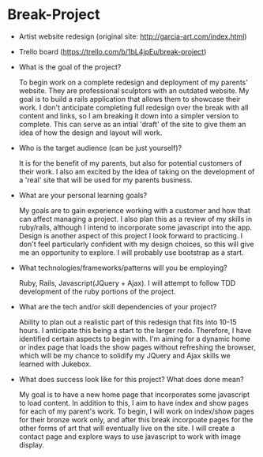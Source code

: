 # Break-Project
+ Artist website redesign (original site: http://garcia-art.com/index.html)  
+ Trello board (https://trello.com/b/1bL4jpEu/break-project)

+ What is the goal of the project?

  To begin work on a complete redesign and deployment of my parents' website. They are professional sculptors with an outdated website. My goal is to build a rails application that allows them to showcase their work. I don't anticipate completing full redesign over the break with all content and links, so I am breaking it down into a simpler version to complete. This can serve as an intial 'draft' of the site to give them an idea of how the design and layout will work.

+ Who is the target audience (can be just yourself)?

  It is for the benefit of my parents, but also for potential customers of their work. I also am excited by the idea of taking on the development of a 'real' site that will be used for my parents business.

+ What are your personal learning goals?

  My goals are to gain experience working with a customer and how that can affect managing a project. I also plan this as a review of my skills in ruby/rails, although I intend to incorporate some javascript into the app. Design is another aspect of this project I look forward to practicing. I don't feel particularly confident with my design choices, so this will give me an opportunity to explore. I will probably use bootstrap as a start.

+ What technologies/frameworks/patterns will you be employing?

  Ruby, Rails, Javascript(JQuery + Ajax). I will attempt to follow TDD development of the ruby portions of the project.

+ What are the tech and/or skill dependencies of your project?

  Ability to plan out a realistic part of this redesign that fits into 10-15 hours. I anticipate this being a start to the larger redo. Therefore, I have identified certain aspects to begin with. I'm aiming for a dynamic home or index page that loads the show pages without refreshing the browser, which will be my chance to solidify my JQuery and Ajax skills we learned with Jukebox.

+ What does success look like for this project? What does done mean?

  My goal is to have a new home page that incorporates some javascript to load content. In addition to this, I aim to have index and show pages for each of my parent's work. To begin, I will work on index/show pages for their bronze work only, and after this break incorpoate pages for the other forms of art that will eventually live on the site.  I will create a contact page and explore ways to use javascript to work with image display.
